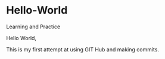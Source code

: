 # Hello-World
Learning and Practice

Hello World,

This is my first attempt at using GIT Hub and making commits.

